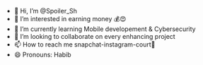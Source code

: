 - 👋 Hi, I’m @Spoiler_Sh
- 👀 I’m interested in earning money 💰😍
- 🌱 I’m currently learning Mobile developement & Cybersecurity
- 💞️ I’m looking to collaborate on every enhancing project
- 📫 How to reach me snapchat-instagram-court🏀
- 😄 Pronouns: Habib




